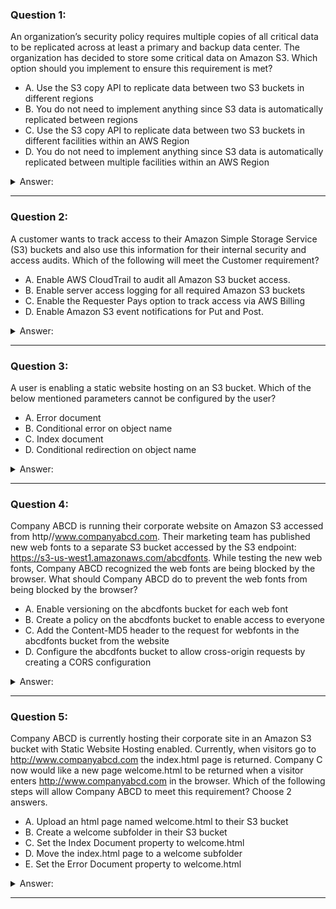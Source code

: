 ### Question 1:

An organization’s security policy requires multiple copies of all critical data to be replicated across at least a primary and backup data center. The organization has decided to store some critical data on Amazon S3. Which option should you implement to ensure this requirement is met?

- A. Use the S3 copy API to replicate data between two S3 buckets in different regions
- B. You do not need to implement anything since S3 data is automatically replicated between regions
- C. Use the S3 copy API to replicate data between two S3 buckets in different facilities within an AWS Region
- D. You do not need to implement anything since S3 data is automatically replicated between multiple facilities within an AWS Region

<details><summary>Answer:</summary><p>
[D]

Categories:
[S3]

Explanation:

Question 1@http://jayendrapatil.com/aws-s3-subresources/

</p></details><hr>

### Question 2:

A customer wants to track access to their Amazon Simple Storage Service (S3) buckets and also use this information for their internal security and access audits. Which of the following will meet the Customer requirement?

- A. Enable AWS CloudTrail to audit all Amazon S3 bucket access.
- B. Enable server access logging for all required Amazon S3 buckets
- C. Enable the Requester Pays option to track access via AWS Billing
- D. Enable Amazon S3 event notifications for Put and Post.

<details><summary>Answer:</summary><p>
[B]

Categories:
[S3, CloudTrail]

Explanation:

Question 2@http://jayendrapatil.com/aws-s3-subresources/

</p></details><hr>

### Question 3:

A user is enabling a static website hosting on an S3 bucket. Which of the below mentioned parameters cannot be configured by the user?

- A. Error document
- B. Conditional error on object name
- C. Index document
- D. Conditional redirection on object name

<details><summary>Answer:</summary><p>
[B]

Categories:
[S3, EBS]

Explanation:

Question 3@http://jayendrapatil.com/aws-s3-subresources/

</p></details><hr>

### Question 4:

Company ABCD is running their corporate website on Amazon S3 accessed from http//www.companyabcd.com. Their marketing team has published new web fonts to a separate S3 bucket accessed by the S3 endpoint: https://s3-us-west1.amazonaws.com/abcdfonts. While testing the new web fonts, Company ABCD recognized the web fonts are being blocked by the browser. What should Company ABCD do to prevent the web fonts from being blocked by the browser?

- A. Enable versioning on the abcdfonts bucket for each web font
- B. Create a policy on the abcdfonts bucket to enable access to everyone
- C. Add the Content-MD5 header to the request for webfonts in the abcdfonts bucket from the website
- D. Configure the abcdfonts bucket to allow cross-origin requests by creating a CORS configuration

<details><summary>Answer:</summary><p>
[D]

Categories:
[S3, EBS]

Explanation:

Question 4@http://jayendrapatil.com/aws-s3-subresources/

</p></details><hr>

### Question 5:

Company ABCD is currently hosting their corporate site in an Amazon S3 bucket with Static Website Hosting enabled. Currently, when visitors go to http://www.companyabcd.com the index.html page is returned. Company C now would like a new page welcome.html to be returned when a visitor enters http://www.companyabcd.com in the browser. Which of the following steps will allow Company ABCD to meet this requirement? Choose 2 answers.

- A. Upload an html page named welcome.html to their S3 bucket
- B. Create a welcome subfolder in their S3 bucket
- C. Set the Index Document property to welcome.html
- D. Move the index.html page to a welcome subfolder
- E. Set the Error Document property to welcome.html

<details><summary>Answer:</summary><p>
[A, C]

Categories:
[S3, EBS]

Explanation:

Question 5@http://jayendrapatil.com/aws-s3-subresources/

</p></details><hr>

